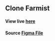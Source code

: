 ## Clone Farmist

#### View live [here](https://bharath-designer.github.io/react-training/05.%farmistclone/dist/index.html)


#### Source [Figma File](https://www.figma.com/design/qgxC2xddvTKrEZYe3XbDmF/Farmist?node-id=204-2&node-type=frame&t=9ISp4yFPRfMpOwA7-0) 